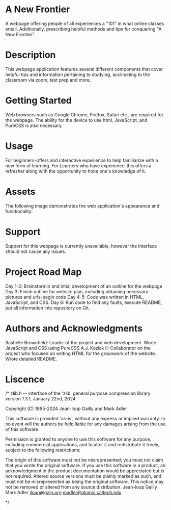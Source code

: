 # A New Frontier
A webpage offering people of all experiences a "101" in what online classes entail. Additionally, prescribing helpful methods and tips for conquering "A New Frontier".

# Description
This webpage application features several different components that cover helpful tips and information pertaining to studying, acclimating to the classroom via zoom, test prep and more.

# Getting Started
Web browsers such as Google Chrome, Firefox, Safari etc., are required for the webpage. The ability for the device to use html, JavaScript, and PureCSS is also necessary.

# Usage
For beginners-offers and interactive experience to help familiarize with a new form of learning. 
For Learners who have experience-this offers a refresher along with the opportunity to hone one's knowledge of it.

# Assets
The following image demonstrates the web application's appearance and functionality:


# Support
Support for this webpage is currently unavailable, however the interface should not cause any issues.

# Project Road Map
Day 1-2: Brainstormin and intial development of an outline for the webpage
Day 3: Finish outline for website plan, including obtaining necessary pictures and urls-begin code
Day 4-5: Code was written in HTML, JavaScript, and CSS.
Day 6: Run code to find any faults, execute README, put all information into repository on Git.

# Authors and Acknowledgments
Rashelle Brownfield: Leader of the project and web development. Wrote JavaScript and CSS using PureCSS
A.J. Kozlak II: Collaborator on the project who focused on writing HTML for the grounwork of the website. Wrote detailed README.

# Liscence 
/* zlib.h -- interface of the 'zlib' general purpose compression library version 1.3.1, January 22nd, 2024

Copyright (C) 1995-2024 Jean-loup Gailly and Mark Adler

This software is provided 'as-is', without any express or implied warranty. In no event will the authors be held liable for any damages arising from the use of this software.

Permission is granted to anyone to use this software for any purpose, including commercial applications, and to alter it and redistribute it freely, subject to the following restrictions:

The origin of this software must not be misrepresented; you must not claim that you wrote the original software. If you use this software in a product, an acknowledgment in the product documentation would be appreciated but is not required.
Altered source versions must be plainly marked as such, and must not be misrepresented as being the original software.
This notice may not be removed or altered from any source distribution.
Jean-loup Gailly Mark Adler jloup@gzip.org madler@alumni.caltech.edu

*/